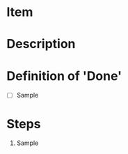 <!--- Please use the label section below to specify the state of item and work group that is working on the issue -->

<!--- Issue comments will be used for logging updates and labels will be used for tracking status and work group responsible for current stage -->

# Item
<!--- Few words to describe work item-->

# Description 
<!--- Detailed description of work item-->

# Definition of 'Done'
<!--- Criteria for completing item -->
- [ ] Sample

# Steps
<!--- Describe steps for competing this item -->
1. Sample
